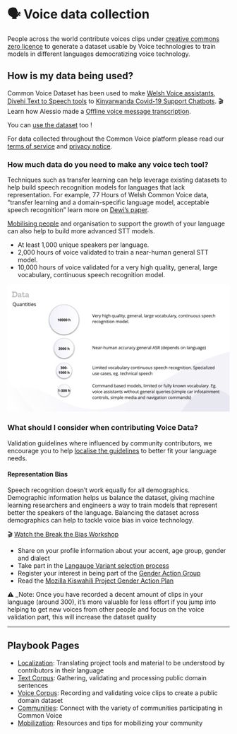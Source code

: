 # 🗣 Voice data collection 

People across the world contribute voices clips under [creative commons zero licence](https://voice.mozilla.org/terms) to generate a dataset usable by Voice technologies to train models in different languages democratizing voice technology.

## How is my data being used?
Common Voice Dataset has been used to make [Welsh Voice assistants](https://aclanthology.org/2020.sltu-1.27.pdf), [Divehi Text to Speech tools](https://mozilla.hosted.panopto.com/Panopto/Pages/Viewer.aspx?id=f232694f-4dc8-4ac6-a4d8-adcc00fa1e46&start=0.955437) to [Kinyarwanda Covid-19 Support Chatbots](https://foundation.mozilla.org/en/blog/in-rwanda-voice-technology-innovation-helps-fight-covid/). 🎬 Learn how Alessio made a [Offline voice message transcription](https://www.youtube.com/watch?v=5d0-nT6IdNw). 

You can [use the dataset](https://commonvoice.mozilla.org/en/datasets) too !

For data collected throughout the Common Voice platform please read our [terms of service](https://commonvoice.mozilla.org/languages) and [privacy notice](https://commonvoice.mozilla.org/languages).

### How much data do you need to make any voice tech tool?

Techniques such as transfer learning can help leverage existing datasets to help build speech recognition models for languages that lack representation.
For example, 77 Hours of Welsh Common Voice data, “transfer learning and a domain-specific language model, acceptable speech recognition” learn more on [Dewi’s paper](https://aclanthology.org/2020.sltu-1.27.pdf). 

[Mobilising people](https://common-voice.github.io/community-playbook/sub_pages/mobilization.html) and organisation to support the growth of your language can also help to build more advanced STT models.
* At least 1,000 unique speakers per language.
* 2,000 hours of voice validated to train a near-human general STT model.
* 10,000 hours of voice validated for a very high quality, general, large vocabulary, continuous speech recognition model.

![Data quantities](/assets/img/data-quantities.png)

### What should I consider when contributing Voice Data?

Validation guidelines where influenced by community contributors, we encourage you to help [localise the guidelines](https://discourse.mozilla.org/t/discussion-of-new-guidelines-for-recording-validation/36465/79) to better fit your language needs.

#### Representation Bias 
Speech recognition doesn’t work equally for all demographics. Demographic information helps us balance the dataset, giving machine learning researchers and engineers a way to train models that represent better the speakers of the language. Balancing the dataset across demographics can help to tackle voice bias in voice technology.

🎬  [Watch the Break the Bias Workshop](https://mozilla.hosted.panopto.com/Panopto/Pages/Viewer.aspx?id=87d8a5f2-0641-4da2-aa59-aea600f1d1bc) 

* Share on your profile information about your accent, age group, gender and dialect
* Take part in the [Langauge Variant selection process](https://docs.google.com/presentation/d/18rafFef5uliLng9VylhHwHAr4m4nTA1fe2L7rL1S6CQ/edit?usp=sharing) 
* Register your interest in being part of the [Gender Action Group](https://mozillafoundation.typeform.com/to/yluCogH1) 
* Read the [Mozilla Kiswahili Project Gender Action Plan](https://assets.mofoprod.net/network/documents/Gender_Action_Plan.pdf)

⚠️ _Note: Once you have recorded a decent amount of clips in your language (around 300), it’s more valuable for less effort if you jump into helping to get new voices from other people and focus on the voice validation part, this will increase the dataset quality


----

## Playbook Pages
- [Localization](https://common-voice.github.io/community-playbook/sub_pages/Localization.html): Translating project tools and material to be understood by contributors in their language
- [Text Corpus](https://common-voice.github.io/community-playbook/sub_pages/text.html): Gathering, validating and processing public domain sentences      
- [Voice Corpus](https://common-voice.github.io/community-playbook/sub_pages/voice.html): Recording and validating voice clips to create a public domain dataset  
- [Communities](https://common-voice.github.io/community-playbook/sub_pages/communities.html): Connect with the variety of communities participating in Common Voice
- [Mobilization](https://common-voice.github.io/community-playbook/sub_pages/mobilization.html): Resources and tips for mobilizing your community                 


